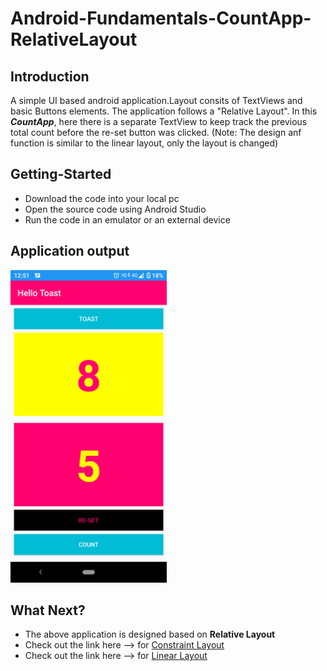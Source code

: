 # Android-Fundamentals-CountApp-RelativeLayout

## Introduction

A simple UI based android application.Layout consits of TextViews and basic Buttons elements. The application follows a "Relative Layout".
In this ***CountApp***, here there is a separate TextView to keep track the previous total count before the re-set button was clicked. (Note: The design anf function is similar to the linear layout, only the layout is changed)

## Getting-Started

  * Download the code into your local pc
  * Open the source code using Android Studio
  * Run the code in an emulator or an external device
  
## Application output

<img src="images/Hello%20Toast-RL.png" height=500>

## What Next?
 * The above application is designed based on **Relative Layout**
 * Check out the link here --> for [Constraint Layout](https://github.com/simuchand/Android-Fundamentals-CountApp-ConstraintLayout.git)
  * Check out the link here --> for [Linear Layout](https://github.com/simuchand/Android-Fundamentals-CountApp-LinearLayout.git)

